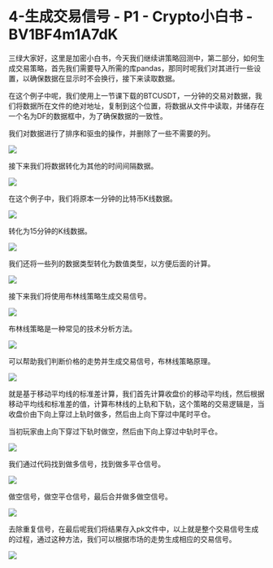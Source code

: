 # 4-生成交易信号 - P1 - Crypto小白书 - BV1BF4m1A7dK

三绿大家好，这里是加密小白书，今天我们继续讲策略回测中，第二部分，如何生成交易策略，首先我们需要导入所需的库pandas，那同时呢我们对其进行一些设置，以确保数据在显示时不会换行，接下来读取数据。

在这个例子中呢，我们使用上一节课下载的BTCUSDT，一分钟的交易对数据，我们将数据所在文件的绝对地址，复制到这个位置，将数据从文件中读取，并储存在一个名为DF的数据框中，为了确保数据的一致性。

我们对数据进行了排序和驱虫的操作，并删除了一些不需要的列。

![](img/de67cdfe19ca380ae329df6d120941ed_1.png)

接下来我们将数据转化为其他的时间间隔数据。

![](img/de67cdfe19ca380ae329df6d120941ed_3.png)

在这个例子中，我们将原本一分钟的比特币K线数据。

![](img/de67cdfe19ca380ae329df6d120941ed_5.png)

转化为15分钟的K线数据。

![](img/de67cdfe19ca380ae329df6d120941ed_7.png)

我们还将一些列的数据类型转化为数值类型，以方便后面的计算。

![](img/de67cdfe19ca380ae329df6d120941ed_9.png)

接下来我们将使用布林线策略生成交易信号。

![](img/de67cdfe19ca380ae329df6d120941ed_11.png)

布林线策略是一种常见的技术分析方法。

![](img/de67cdfe19ca380ae329df6d120941ed_13.png)

可以帮助我们判断价格的走势并生成交易信号，布林线策略原理。

![](img/de67cdfe19ca380ae329df6d120941ed_15.png)

就是基于移动平均线的标准差计算，我们首先计算收盘价的移动平均线，然后根据移动平均线和标准差的值，计算布林线的上轨和下轨，这个策略的交易逻辑是，当收盘价由下向上穿过上轨时做多，然后由上向下穿过中尾时平仓。

当初玩家由上向下穿过下轨时做空，然后由下向上穿过中轨时平仓。

![](img/de67cdfe19ca380ae329df6d120941ed_17.png)

我们通过代码找到做多信号，找到做多平仓信号。

![](img/de67cdfe19ca380ae329df6d120941ed_19.png)

做空信号，做空平仓信号，最后合并做多做空信号。

![](img/de67cdfe19ca380ae329df6d120941ed_21.png)

去除重复信号，在最后呢我们将结果存入pk文件中，以上就是整个交易信号生成的过程，通过这种方法，我们可以根据市场的走势生成相应的交易信号。



![](img/de67cdfe19ca380ae329df6d120941ed_23.png)